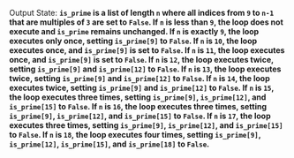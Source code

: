 Output State: **`is_prime` is a list of length `n` where all indices from `9` to `n-1` that are multiples of `3` are set to `False`. If `n` is less than `9`, the loop does not execute and `is_prime` remains unchanged. If `n` is exactly `9`, the loop executes only once, setting `is_prime[9]` to `False`. If `n` is `10`, the loop executes once, and `is_prime[9]` is set to `False`. If `n` is `11`, the loop executes once, and `is_prime[9]` is set to `False`. If `n` is `12`, the loop executes twice, setting `is_prime[9]` and `is_prime[12]` to `False`. If `n` is `13`, the loop executes twice, setting `is_prime[9]` and `is_prime[12]` to `False`. If `n` is `14`, the loop executes twice, setting `is_prime[9]` and `is_prime[12]` to `False`. If `n` is `15`, the loop executes three times, setting `is_prime[9]`, `is_prime[12]`, and `is_prime[15]` to `False`. If `n` is `16`, the loop executes three times, setting `is_prime[9]`, `is_prime[12]`, and `is_prime[15]` to `False`. If `n` is `17`, the loop executes three times, setting `is_prime[9]`, `is_prime[12]`, and `is_prime[15]` to `False`. If `n` is `18`, the loop executes four times, setting `is_prime[9]`, `is_prime[12]`, `is_prime[15]`, and `is_prime[18]` to `False`.**